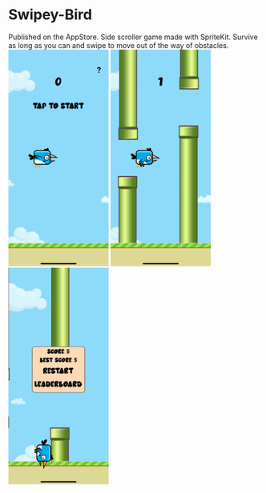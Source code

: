 # Swipey-Bird
Published on the AppStore. Side scroller game made with SpriteKit. Survive as long as you can and swipe to move out of the way of obstacles.
<img src="readme_images/1.png" width="200" > <img src="readme_images/2.png" width="200" > <img src="readme_images/3.png" width="200" >
